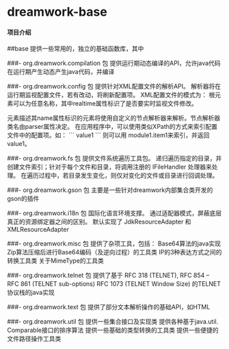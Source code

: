 # dreamwork-base

#### 项目介绍
##base
提供一些常用的，独立的基础函数库，其中

###- org.dreamwork.compilation 包
提供运行期动态编译的API，允许java代码在运行期产生动态产生java代码，并编译

###- org.dreamwork.config 包
提供针对XML配置文件的解析API。
解析器将在运行期监视配置文件，若有改动，将刷新配置项。
XML配置文件的模式为：
根元素可以为任意名称，其中realtime属性标识了是否要实时监视文件修改。
<section>元素描述其name属性标识的元素将使用自定义的节点解析器来解析。节点解析器类名由parser属性决定。
在应用程序中，可以使用类似XPath的方式来索引配置文件中的配置项。如：
```
<application version=”1.0” runtime=”true”>
<module1>
    <item1>value1</item1>
</module1>
</application>
```
则可以用 module1.item1来索引，并返回 value1。

###- org.dreamwork.fs 包
提供文件系统遍历工具包。
递归遍历指定的目录，并创建文件索引；针对于每个文件和目录，将调用注册的 IFileHandler 处理器来处理。
在遍历过程中，若目录发生变化，则仅对变化的文件或目录进行回调处理。

###- org.dreamwork.gson 包
主要是一些针对dreamwork内部集合类开发的gson的插件

###- org.dreamwork.i18n 包
国际化语言环境支撑。
通过适配器模式，屏蔽底层真正的资源绑定器之间的区别。
默认实现了 JdkResourceAdapter 和 XMLResourceAdapter

###- org.dreamwork.misc 包
提供了杂项工具，包括：
Base64算法的java实现
Zip算法压缩后进行Base64编码（及逆向过程）的工具类
IP的3种表达方式之间的转换工具类
关于MimeType的工具类

###- org.dreamwork.telnet 包
提供了基于
RFC 318 (TELNET), 
RFC 854 – RFC 861 (TELNET sub-options)
RFC 1073 (TELNET Window Size)
的TELNET协议栈的java实现

###- org.dreamwork.text 包
提供了部分文本解析操作的基础API，如HTML

###- org.dreamwork.util 包
提供一些集合接口及实现类
提供各种基于java.util. Comparable接口的排序算法
提供一些基础的类型转换的工具类
提供一些便捷的文件路径操作工具类